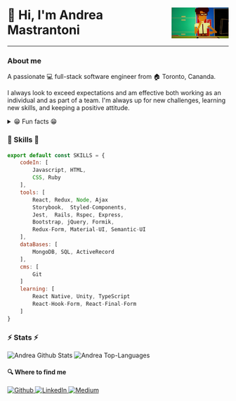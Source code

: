 <div>
    <img  align="right" src="https://github.com/andmast/andmast/blob/master/coder.gif" height="70px" width="auto">
    <h1 align="left"> 👋 Hi, I'm <strong>Andrea Mastrantoni</strong></h1>
</div>

---
### About me
A passionate 💻 full-stack software engineer from 🏠 Toronto, Cananda.

I always look to exceed expectations and am effective both working as an individual and as part of a team. I'm always up for new challenges, learning new skills, and keeping a positive attitude. 

<details>
    <summary>😁 Fun facts 😁</summary>
        <p>✈️ Wannabe Globetrotter</p>
        <p>📖 Avid Reader</p>
        <p>🎮 Video/Board Game Enthusiast</p>
        <p>🎲 D&D Newbie</p>
        <p>🏠 Previously Framer/Rough Carpenter</p>
        <p>💎 Former Graphic Designer</p>
        <p>📺 Tv/Movie Buff </p>
</details>

###  🎉 Skills  🎉
```javascript
export default const SKILLS = {
    codeIn: [
        Javascript, HTML, 
        CSS, Ruby 
    ],
    tools: [
        React, Redux, Node, Ajax 
        Storybook,  Styled-Components, 
        Jest,  Rails, Rspec, Express,
        Bootstrap, jQuery, Formik, 
        Redux-Form, Material-UI, Semantic-UI 
    ],
    dataBases: [
        MongoDB, SQL, ActiveRecord 
    ],
    cms: [
        Git 
    ]
    learning: [
        React Native, Unity, TypeScript 
        React-Hook-Form, React-Final-Form 
    ]
}
```

### ⚡ Stats ⚡ 
![Andrea Github Stats](https://andmast-github-stats.vercel.app/api?username=andmast&show_icons=true&count_private=true&hide=contribs,issues,prs&theme=onedark)
![Andrea Top-Languages](https://andmast-github-stats.vercel.app/api/top-langs/?username=andmast&hide=html&theme=onedark)

#### 🔍 Where to find me
<p>
    <a href="https://github.com/andmast" target="_blank">
        <img alt="Github" src="https://img.shields.io/badge/GitHub-%2312100E.svg?&style=for-the-badge&logo=Github&logoColor=white" />
    </a> 
    <a href="https://www.linkedin.com/in/andrea-mastrantoni" target="_blank">
        <img alt="LinkedIn" src="https://img.shields.io/badge/linkedin-%230077B5.svg?&style=for-the-badge&logo=linkedin&logoColor=white" />
    </a>
    <a href="https://medium.com/@anmastrantoni" target="_blank">
        <img alt="Medium" src="https://img.shields.io/badge/medium-%2312100E.svg?&style=for-the-badge&logo=medium&logoColor=white" />
    </a>
</p>